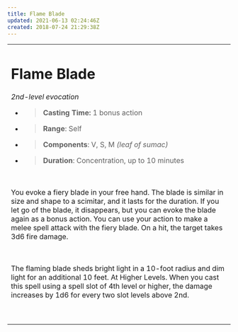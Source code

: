 ```yaml
---
title: Flame Blade
updated: 2021-06-13 02:24:46Z
created: 2018-07-24 21:29:38Z
---
```


<table><tbody><tr class="odd"><td><h1 id="flame-blade"><strong>Flame Blade</strong></h1><p><em>2nd-level evocation</em></p><ul><li><blockquote><p><strong>Casting Time:</strong> 1 bonus action</p></blockquote></li><li><blockquote><p><strong>Range</strong>: Self</p></blockquote></li><li><blockquote><p><strong>Components</strong>: V, S, M <em>(leaf of sumac)</em></p></blockquote></li><li><blockquote><p><strong>Duration</strong>: Concentration, up to 10 minutes</p></blockquote></li></ul><p> </p><p>You evoke a fiery blade in your free hand. The blade is similar in size and shape to a scimitar, and it lasts for the duration. If you let go of the blade, it disappears, but you can evoke the blade again as a bonus action. You can use your action to make a melee spell attack with the fiery blade. On a hit, the target takes 3d6 fire damage.</p><p> </p><p>The flaming blade sheds bright light in a 10-foot radius and dim light for an additional 10 feet. At Higher Levels. When you cast this spell using a spell slot of 4th level or higher, the damage increases by 1d6 for every two slot levels above 2nd.</p><p> </p></td></tr></tbody></table>